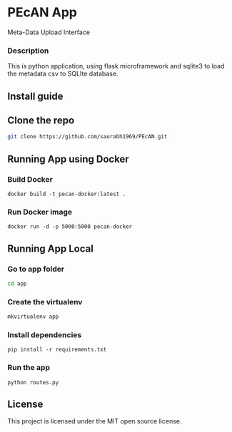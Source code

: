 PEcAN App
======================
Meta-Data Upload Interface


### Description
This is python application, using flask microframework and sqlite3 to load the metadata csv to SQLIte database.

## Install guide

## Clone the repo

```bash
git clone https://github.com/saurabh1969/PEcAN.git
```
## Running App using Docker


### Build Docker

``` shell
docker build -t pecan-docker:latest . 
```

### Run Docker image

``` shell
docker run -d -p 5000:5000 pecan-docker
```

## Running App Local

### Go to app folder

```bash
cd app
```

### Create the virtualenv
```bash
mkvirtualenv app
```

### Install dependencies
```shell
pip install -r requirements.txt
```

### Run the app
```shell
python routes.py
```


## License

This project is licensed under the MIT open source license.
